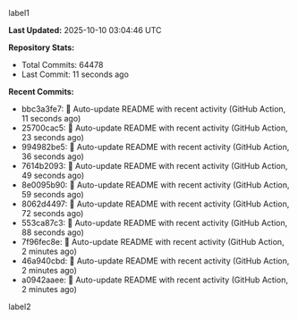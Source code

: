 
label1 
<!-- ACTIVITY_START -->
**Last Updated:** 2025-10-10 03:04:46 UTC

**Repository Stats:**
- Total Commits: 64478
- Last Commit: 11 seconds ago

**Recent Commits:**
- bbc3a3fe7: 🤖 Auto-update README with recent activity (GitHub Action, 11 seconds ago)
- 25700cac5: 🤖 Auto-update README with recent activity (GitHub Action, 23 seconds ago)
- 994982be5: 🤖 Auto-update README with recent activity (GitHub Action, 36 seconds ago)
- 7614b2093: 🤖 Auto-update README with recent activity (GitHub Action, 49 seconds ago)
- 8e0095b90: 🤖 Auto-update README with recent activity (GitHub Action, 59 seconds ago)
- 8062d4497: 🤖 Auto-update README with recent activity (GitHub Action, 72 seconds ago)
- 553ca87c3: 🤖 Auto-update README with recent activity (GitHub Action, 88 seconds ago)
- 7f96fec8e: 🤖 Auto-update README with recent activity (GitHub Action, 2 minutes ago)
- 46a940cbd: 🤖 Auto-update README with recent activity (GitHub Action, 2 minutes ago)
- a0942aaee: 🤖 Auto-update README with recent activity (GitHub Action, 2 minutes ago)
<!-- ACTIVITY_END -->

label2
